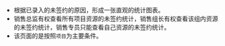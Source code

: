 - 根据已录入的未签约的原因，形成一张直观的统计图表。
- 销售总监有权查看所有项目资源的未签约统计，销售组长有权查看该组内资源的未签约统计，销售专员只能查看自己资源的未签约统计。
- 该页面的是按照`项目`为主要条件。